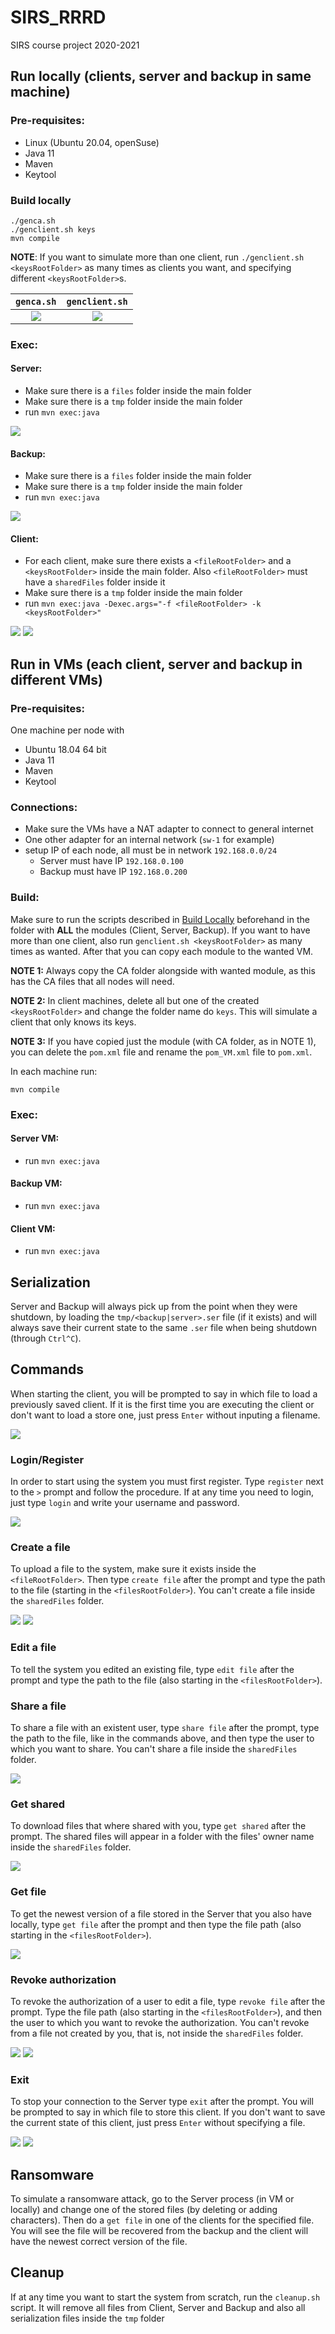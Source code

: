 # SIRS_RRRD
SIRS course project 2020-2021

## Run locally (clients, server and backup in same machine)

### Pre-requisites:
 - Linux (Ubuntu 20.04, openSuse)
 - Java 11
 - Maven
 - Keytool

### Build locally
```
./genca.sh
./genclient.sh keys
mvn compile
```
<b>NOTE</b>: If you want to simulate more than one client, run `./genclient.sh <keysRootFolder>` as many times as clients you want, and specifying different `<keysRootFolder>`s.

`genca.sh`             |  `genclient.sh`
:-------------------------:|:-------------------------:
![](screenshots/genca.png)  |  ![](screenshots/genclient.png)

### Exec:
#### Server:
  - Make sure there is a `files` folder inside the main folder
  - Make sure there is a `tmp` folder inside the main folder
  - run `mvn exec:java`
  
![](screenshots/ServerFolders.png)

#### Backup:
  - Make sure there is a `files` folder inside the main folder
  - Make sure there is a `tmp` folder inside the main folder
  - run `mvn exec:java`
  
  ![](screenshots/BackupFolder.png)
  
#### Client:
  - For each client, make sure there exists a `<fileRootFolder>` and a `<keysRootFolder>` inside the main folder. Also `<fileRootFolder>` must have a `sharedFiles` folder inside it
  - Make sure there is a `tmp` folder inside the main folder
  - run `mvn exec:java -Dexec.args="-f <fileRootFolder> -k <keysRootFolder>"` 
  
  ![](screenshots/ClientFolder1.png)
  ![](screenshots/ClientFolder2.png)
  
## Run in VMs (each client, server and backup in different VMs)

### Pre-requisites:
One machine per node with
 - Ubuntu 18.04 64 bit
 - Java 11
 - Maven
 - Keytool

### Connections:
 - Make sure the VMs have a NAT adapter to connect to general internet
 - One other adapter for an internal network (`sw-1` for example)
 - setup IP of each node, all must be in network `192.168.0.0/24`
      - Server must have IP `192.168.0.100`
      - Backup must have IP `192.168.0.200`
 

### Build: <!-- maybe discriminate by node-->
Make sure to run the scripts described in [Build Locally](#build-locally) beforehand in the folder with **ALL** the modules (Client, Server, Backup).
If you want to have more than one client, also run `genclient.sh <keysRootFolder>` as many times as wanted.
After that you can copy each module to the wanted VM. 

**NOTE 1:** Always copy the CA folder alongside with wanted module, as this has the CA files that all nodes will need.

**NOTE 2:** In client machines, delete all but one of the created `<keysRootFolder>` and change the folder name do `keys`. This will simulate a client that only knows its keys.

**NOTE 3:** If you have copied just the module (with CA folder, as in NOTE 1), you can delete the `pom.xml` file and rename the `pom_VM.xml` file to `pom.xml`.

In each machine run:
```
mvn compile
```

### Exec:
#### Server VM:
  - run `mvn exec:java`
  
#### Backup VM:
  - run `mvn exec:java`
  
#### Client VM:
  - run `mvn exec:java` 

## Serialization
Server and Backup will always pick up from the point when they were shutdown, by loading the `tmp/<backup|server>.ser` file (if it exists) and will always save their current state to the same `.ser` file when being shutdown (through `Ctrl^C`). 

## Commands

When starting the client, you will be prompted to say in which file to load a previously saved client. If it is the first time you are executing the client or don't want to load a store one, just press `Enter` without inputing a filename.

 ![](screenshots/ClientNoLoad.png)

### Login/Register
In order to start using the system you must first register. Type `register` next to the `>` prompt and follow the procedure. If at any time you need to login, just type `login` and write your username and password.

![](screenshots/ClientRegister.png)

### Create a file
To upload a file to the system, make sure it exists inside the `<fileRootFolder>`. Then type `create file` after the prompt and type the path to the file (starting in the `<filesRootFolder>`). You can't create a file inside the `sharedFiles` folder.

![](screenshots/CreateTestFile.png)
![](screenshots/CreateFileCommand.png)

### Edit a file
To tell the system you edited an existing file, type `edit file` after the prompt and type the path to the file (also starting in the `<filesRootFolder>`).

### Share a file
To share a file with an existent user, type `share file` after the prompt, type the path to the file, like in the commands above, and then type the user to which you want to share. You can't share a file inside the `sharedFiles` folder.

![](screenshots/ShareFile.png)

### Get shared
To download files that where shared with you, type `get shared` after the prompt. The shared files will appear in a folder with the files' owner name inside the `sharedFiles` folder.

![](screenshots/GetShared.png)

### Get file
To get the newest version of a file stored in the Server that you also have locally, type `get file` after the prompt and then type the file path (also starting in the `<filesRootFolder>`).

![](screenshots/GetFile.png)

### Revoke authorization
To revoke the authorization of a user to edit a file, type `revoke file` after the prompt. Type the file path (also starting in the `<filesRootFolder>`), and then the user to which you want to revoke the authorization. You can't revoke from a file not created by you, that is, not inside the `sharedFiles` folder.

![](screenshots/Revoke1.png)
![](screenshots/Revoke2.png)

### Exit
To stop your connection to the Server type `exit` after the prompt. You will be prompted to say in which file to store this client. If you don't want to save the current state of this client, just press `Enter` without specifying a file.

![](screenshots/Exit1.png)
![](screenshots/Exit2.png)

## Ransomware
To simulate a ransomware attack, go to the Server process (in VM or locally) and change one of the stored files (by deleting or adding characters). Then do a `get file` in one of the clients for the specified file. You will see the file will be recovered from the backup and the client will have the newest correct version of the file.

## Cleanup
If at any time you want to start the system from scratch, run the `cleanup.sh` script. It will remove all files from Client, Server and Backup and also all serialization files inside the `tmp` folder
